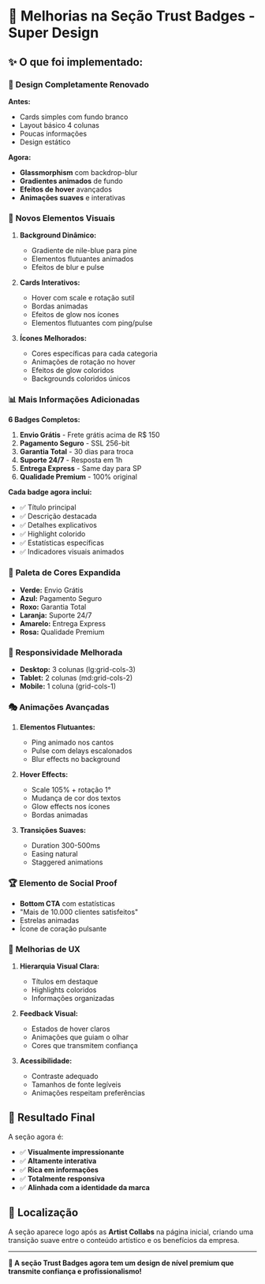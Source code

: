 # 🎨 Melhorias na Seção Trust Badges - Super Design

## ✨ O que foi implementado:

### 🎯 **Design Completamente Renovado**

**Antes:**
- Cards simples com fundo branco
- Layout básico 4 colunas
- Poucas informações
- Design estático

**Agora:**
- **Glassmorphism** com backdrop-blur
- **Gradientes animados** de fundo
- **Efeitos de hover** avançados
- **Animações suaves** e interativas

### 🌈 **Novos Elementos Visuais**

1. **Background Dinâmico:**
   - Gradiente de nile-blue para pine
   - Elementos flutuantes animados
   - Efeitos de blur e pulse

2. **Cards Interativos:**
   - Hover com scale e rotação sutil
   - Bordas animadas
   - Efeitos de glow nos ícones
   - Elementos flutuantes com ping/pulse

3. **Ícones Melhorados:**
   - Cores específicas para cada categoria
   - Animações de rotação no hover
   - Efeitos de glow coloridos
   - Backgrounds coloridos únicos

### 📊 **Mais Informações Adicionadas**

**6 Badges Completos:**
1. **Envio Grátis** - Frete grátis acima de R$ 150
2. **Pagamento Seguro** - SSL 256-bit
3. **Garantia Total** - 30 dias para troca
4. **Suporte 24/7** - Resposta em 1h
5. **Entrega Express** - Same day para SP
6. **Qualidade Premium** - 100% original

**Cada badge agora inclui:**
- ✅ Título principal
- ✅ Descrição destacada
- ✅ Detalhes explicativos
- ✅ Highlight colorido
- ✅ Estatísticas específicas
- ✅ Indicadores visuais animados

### 🎨 **Paleta de Cores Expandida**

- **Verde:** Envio Grátis
- **Azul:** Pagamento Seguro
- **Roxo:** Garantia Total
- **Laranja:** Suporte 24/7
- **Amarelo:** Entrega Express
- **Rosa:** Qualidade Premium

### 📱 **Responsividade Melhorada**

- **Desktop:** 3 colunas (lg:grid-cols-3)
- **Tablet:** 2 colunas (md:grid-cols-2)
- **Mobile:** 1 coluna (grid-cols-1)

### 🎭 **Animações Avançadas**

1. **Elementos Flutuantes:**
   - Ping animado nos cantos
   - Pulse com delays escalonados
   - Blur effects no background

2. **Hover Effects:**
   - Scale 105% + rotação 1°
   - Mudança de cor dos textos
   - Glow effects nos ícones
   - Bordas animadas

3. **Transições Suaves:**
   - Duration 300-500ms
   - Easing natural
   - Staggered animations

### 🏆 **Elemento de Social Proof**

- **Bottom CTA** com estatísticas
- "Mais de 10.000 clientes satisfeitos"
- Estrelas animadas
- Ícone de coração pulsante

### 🎯 **Melhorias de UX**

1. **Hierarquia Visual Clara:**
   - Títulos em destaque
   - Highlights coloridos
   - Informações organizadas

2. **Feedback Visual:**
   - Estados de hover claros
   - Animações que guiam o olhar
   - Cores que transmitem confiança

3. **Acessibilidade:**
   - Contraste adequado
   - Tamanhos de fonte legíveis
   - Animações respeitam preferências

## 🚀 **Resultado Final**

A seção agora é:
- ✅ **Visualmente impressionante**
- ✅ **Altamente interativa**
- ✅ **Rica em informações**
- ✅ **Totalmente responsiva**
- ✅ **Alinhada com a identidade da marca**

## 📍 **Localização**

A seção aparece logo após as **Artist Collabs** na página inicial, criando uma transição suave entre o conteúdo artístico e os benefícios da empresa.

---

**🎉 A seção Trust Badges agora tem um design de nível premium que transmite confiança e profissionalismo!**